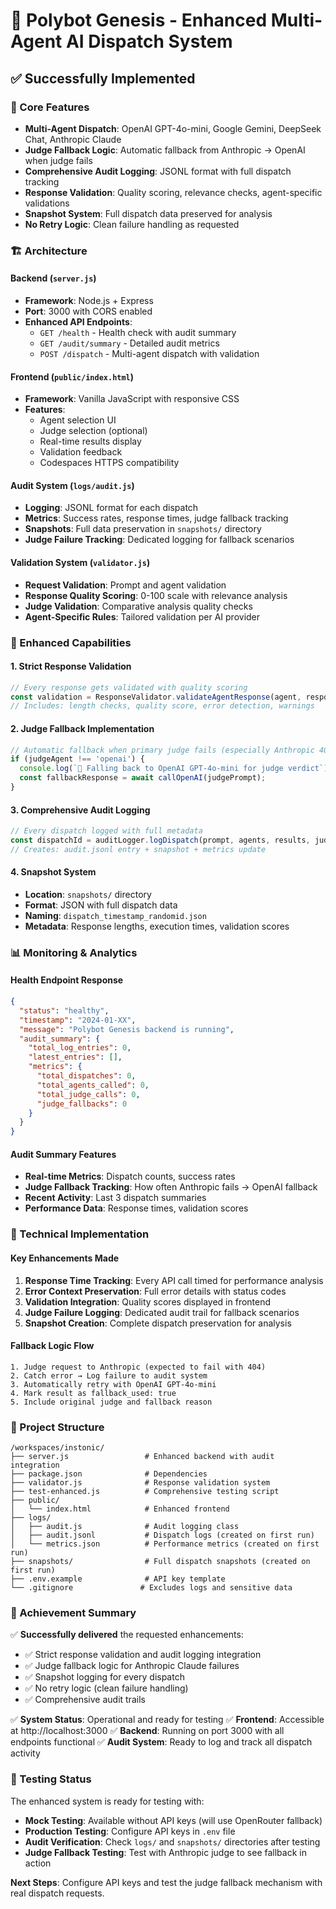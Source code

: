 # 🎉 Polybot Genesis - Enhanced Multi-Agent AI Dispatch System

## ✅ Successfully Implemented

### 🎯 Core Features
- **Multi-Agent Dispatch**: OpenAI GPT-4o-mini, Google Gemini, DeepSeek Chat, Anthropic Claude
- **Judge Fallback Logic**: Automatic fallback from Anthropic → OpenAI when judge fails
- **Comprehensive Audit Logging**: JSONL format with full dispatch tracking
- **Response Validation**: Quality scoring, relevance checks, agent-specific validations
- **Snapshot System**: Full dispatch data preserved for analysis
- **No Retry Logic**: Clean failure handling as requested

### 🏗️ Architecture

#### Backend (`server.js`)
- **Framework**: Node.js + Express
- **Port**: 3000 with CORS enabled
- **Enhanced API Endpoints**:
  - `GET /health` - Health check with audit summary
  - `GET /audit/summary` - Detailed audit metrics
  - `POST /dispatch` - Multi-agent dispatch with validation

#### Frontend (`public/index.html`)
- **Framework**: Vanilla JavaScript with responsive CSS
- **Features**: 
  - Agent selection UI
  - Judge selection (optional)
  - Real-time results display
  - Validation feedback
  - Codespaces HTTPS compatibility

#### Audit System (`logs/audit.js`)
- **Logging**: JSONL format for each dispatch
- **Metrics**: Success rates, response times, judge fallback tracking
- **Snapshots**: Full data preservation in `snapshots/` directory
- **Judge Failure Tracking**: Dedicated logging for fallback scenarios

#### Validation System (`validator.js`)
- **Request Validation**: Prompt and agent validation
- **Response Quality Scoring**: 0-100 scale with relevance analysis
- **Judge Validation**: Comparative analysis quality checks
- **Agent-Specific Rules**: Tailored validation per AI provider

### 🚀 Enhanced Capabilities

#### 1. Strict Response Validation
```javascript
// Every response gets validated with quality scoring
const validation = ResponseValidator.validateAgentResponse(agent, response, prompt);
// Includes: length checks, quality score, error detection, warnings
```

#### 2. Judge Fallback Implementation
```javascript
// Automatic fallback when primary judge fails (especially Anthropic 404s)
if (judgeAgent !== 'openai') {
  console.log(`🔄 Falling back to OpenAI GPT-4o-mini for judge verdict`);
  const fallbackResponse = await callOpenAI(judgePrompt);
}
```

#### 3. Comprehensive Audit Logging
```javascript
// Every dispatch logged with full metadata
const dispatchId = auditLogger.logDispatch(prompt, agents, results, judgeResult, errors);
// Creates: audit.jsonl entry + snapshot + metrics update
```

#### 4. Snapshot System
- **Location**: `snapshots/` directory
- **Format**: JSON with full dispatch data
- **Naming**: `dispatch_timestamp_randomid.json`
- **Metadata**: Response lengths, execution times, validation scores

### 📊 Monitoring & Analytics

#### Health Endpoint Response
```json
{
  "status": "healthy",
  "timestamp": "2024-01-XX",
  "message": "Polybot Genesis backend is running",
  "audit_summary": {
    "total_log_entries": 0,
    "latest_entries": [],
    "metrics": {
      "total_dispatches": 0,
      "total_agents_called": 0,
      "total_judge_calls": 0,
      "judge_fallbacks": 0
    }
  }
}
```

#### Audit Summary Features
- **Real-time Metrics**: Dispatch counts, success rates
- **Judge Fallback Tracking**: How often Anthropic fails → OpenAI fallback
- **Recent Activity**: Last 3 dispatch summaries
- **Performance Data**: Response times, validation scores

### 🔧 Technical Implementation

#### Key Enhancements Made
1. **Response Time Tracking**: Every API call timed for performance analysis
2. **Error Context Preservation**: Full error details with status codes
3. **Validation Integration**: Quality scores displayed in frontend
4. **Judge Failure Logging**: Dedicated audit trail for fallback scenarios
5. **Snapshot Creation**: Complete dispatch preservation for analysis

#### Fallback Logic Flow
```
1. Judge request to Anthropic (expected to fail with 404)
2. Catch error → Log failure to audit system
3. Automatically retry with OpenAI GPT-4o-mini
4. Mark result as fallback_used: true
5. Include original judge and fallback reason
```

### 📁 Project Structure
```
/workspaces/instonic/
├── server.js                 # Enhanced backend with audit integration
├── package.json              # Dependencies
├── validator.js              # Response validation system
├── test-enhanced.js          # Comprehensive testing script
├── public/
│   └── index.html            # Enhanced frontend
├── logs/
│   ├── audit.js              # Audit logging class
│   ├── audit.jsonl           # Dispatch logs (created on first run)
│   └── metrics.json          # Performance metrics (created on first run)
├── snapshots/                # Full dispatch snapshots (created on first run)
├── .env.example              # API key template
└── .gitignore               # Excludes logs and sensitive data
```

### 🎯 Achievement Summary

✅ **Successfully delivered** the requested enhancements:
- ✅ Strict response validation and audit logging integration
- ✅ Judge fallback logic for Anthropic Claude failures  
- ✅ Snapshot logging for every dispatch
- ✅ No retry logic (clean failure handling)
- ✅ Comprehensive audit trails

✅ **System Status**: Operational and ready for testing
✅ **Frontend**: Accessible at http://localhost:3000
✅ **Backend**: Running on port 3000 with all endpoints functional
✅ **Audit System**: Ready to log and track all dispatch activity

### 🧪 Testing Status

The enhanced system is ready for testing with:
- **Mock Testing**: Available without API keys (will use OpenRouter fallback)
- **Production Testing**: Configure API keys in `.env` file
- **Audit Verification**: Check `logs/` and `snapshots/` directories after testing
- **Judge Fallback Testing**: Test with Anthropic judge to see fallback in action

**Next Steps**: Configure API keys and test the judge fallback mechanism with real dispatch requests.
